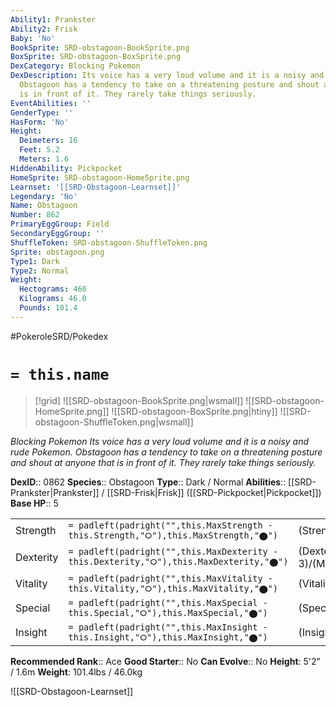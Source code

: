 ```yaml
---
Ability1: Prankster
Ability2: Frisk
Baby: 'No'
BookSprite: SRD-obstagoon-BookSprite.png
BoxSprite: SRD-obstagoon-BoxSprite.png
DexCategory: Blocking Pokemon
DexDescription: Its voice has a very loud volume and it is a noisy and rude Pokemon.
  Obstagoon has a tendency to take on a threatening posture and shout at anyone that
  is in front of it. They rarely take things seriously.
EventAbilities: ''
GenderType: ''
HasForm: 'No'
Height:
  Deimeters: 16
  Feet: 5.2
  Meters: 1.6
HiddenAbility: Pickpocket
HomeSprite: SRD-obstagoon-HomeSprite.png
Learnset: '[[SRD-Obstagoon-Learnset]]'
Legendary: 'No'
Name: Obstagoon
Number: 862
PrimaryEggGroup: Field
SecondaryEggGroup: ''
ShuffleToken: SRD-obstagoon-ShuffleToken.png
Sprite: obstagoon.png
Type1: Dark
Type2: Normal
Weight:
  Hectograms: 460
  Kilograms: 46.0
  Pounds: 101.4
---
```


#PokeroleSRD/Pokedex

# `= this.name`

> [!grid]
> ![[SRD-obstagoon-BookSprite.png|wsmall]]
> ![[SRD-obstagoon-HomeSprite.png]]
> ![[SRD-obstagoon-BoxSprite.png|htiny]]
> ![[SRD-obstagoon-ShuffleToken.png|wsmall]]


*Blocking Pokemon*
*Its voice has a very loud volume and it is a noisy and rude Pokemon. Obstagoon has a tendency to take on a threatening posture and shout at anyone that is in front of it. They rarely take things seriously.*

**DexID**:: 0862
**Species**:: Obstagoon
**Type**:: Dark / Normal
**Abilities**:: [[SRD-Prankster|Prankster]] / [[SRD-Frisk|Frisk]] ([[SRD-Pickpocket|Pickpocket]])
**Base HP**:: 5

|           |                                                                                        |                                          |
| --------- | -------------------------------------------------------------------------------------- | ---------------------------------------- |
| Strength  | `= padleft(padright("",this.MaxStrength - this.Strength,"⭘"),this.MaxStrength,"⬤")`    | (Strength::2)/(MaxStrength::5)   |
| Dexterity | `= padleft(padright("",this.MaxDexterity - this.Dexterity,"⭘"),this.MaxDexterity,"⬤")` | (Dexterity:: 3)/(MaxDexterity::6) |
| Vitality  | `= padleft(padright("",this.MaxVitality - this.Vitality,"⭘"),this.MaxVitality,"⬤")`    | (Vitality::3)/(MaxVitality::6)   |
| Special   | `= padleft(padright("",this.MaxSpecial - this.Special,"⭘"),this.MaxSpecial,"⬤")`       | (Special::2)/(MaxSpecial::4)     |
| Insight   | `= padleft(padright("",this.MaxInsight - this.Insight,"⭘"),this.MaxInsight,"⬤")`       | (Insight::2)/(MaxInsight::5)     |


**Recommended Rank**:: Ace
**Good Starter**:: No
**Can Evolve**:: No
**Height**: 5'2" / 1.6m
**Weight**: 101.4lbs / 46.0kg

![[SRD-Obstagoon-Learnset]]